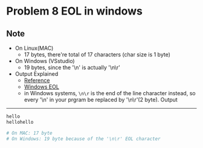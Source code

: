 Problem 8 EOL in windows
===

Note
---
- On Linux(MAC)
    - 17 bytes, there're total of 17 characters (char size is 1 byte) 
- On Windows (VSstudio)
    - 19 bytes, since the '\n' is actually '\n\r'
- Output Explained
    - [Reference](https://unix.stackexchange.com/questions/608267/is-a-text-file-bigger-on-windows-than-on-linux-because-of-carriage-return)
    - [Windows EOL](https://www.loginradius.com/blog/async/eol-end-of-line-or-newline-characters/)
    - in Windows systems, `\n\r` is the end of the line character instead, so every '\n' in your prgram be replaced by '\n\r'(2 byte). 
Output
---
```sh
hello
hellohello

# On MAC: 17 byte
# On Windows: 19 byte because of the '\n\r' EOL character
```